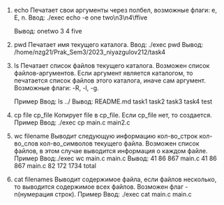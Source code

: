 1. echo
    Печатает свои аргументы через полбел, возможные флаги: e, E, n.
    Ввод:
    ./exec echo -e one two\\n3\\n4\\ffive

    Вывод:
    onetwo
    3
    4
    five

2. pwd
    Печатает имя текущего каталога.
    Ввод:
        ./exec pwd
    Вывод:
        /home/nzg21/Prak_Sem3/2023_niyazgulov212/task4

3.  ls
    Печатает список файлов текущего каталога. Возможен список файлов-аргументов. Если аргумент является каталогом, то печатается список файлов этого каталога, иначе сам аргумент. Возможные флаги: -R, -l, -g.
    
    Пример
        Ввод:
            ls ../
        Вывод:
            README.md  task1  task2  task3  task4  test

4. cp file cp_file
    Копирует file в cp_file. Если cp_file нет, то создается.
    Пример
        Ввод:
             ./exec cp main.c main2.c

5.  wc filename
    Выводит следующую информацию кол-во_строк кол-во_слов кол-во_символов текущего файла. Возможен список файлов, в этом случае выводится информация о каждом файле.
    Пример
        Ввод:./exec wc main.c main.c
        Вывод:
            41    86   867 main.c
            41    86   867 main.c
            82   172  1734 total

6. cat filenames
    Выводит содержимое файла, если файлов несколько, то выводится содержимое всех файлов. Возможен флаг -n(нумерация строк).
    Пример
        Ввод:
            ./exec cat main.c main.c


    



